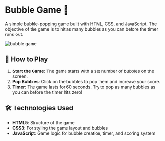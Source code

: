 # Bubble Game 🎯

A simple bubble-popping game built with HTML, CSS, and JavaScript. The objective of the game is to hit as many bubbles as you can before the timer runs out.

![bubble game](https://github.com/user-attachments/assets/ac639da7-87c6-469a-be28-2525778547bf)

## 🚀 How to Play

1. **Start the Game**: The game starts with a set number of bubbles on the screen.
2. **Pop Bubbles**: Click on the bubbles to pop them and increase your score.
3. **Timer**: The game lasts for 60 seconds. Try to pop as many bubbles as you can before the timer hits zero!

## 🛠️ Technologies Used

- **HTML5**: Structure of the game
- **CSS3**: For styling the game layout and bubbles
- **JavaScript**: Game logic for bubble creation, timer, and scoring system



